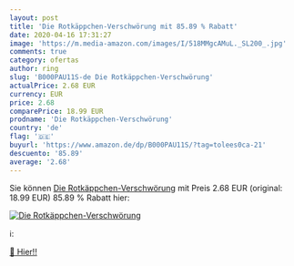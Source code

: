 ```yaml
---
layout: post
title: 'Die Rotkäppchen-Verschwörung mit 85.89 % Rabatt'
date: 2020-04-16 17:31:27
image: 'https://m.media-amazon.com/images/I/518MMgcAMuL._SL200_.jpg'
comments: true
category: ofertas
author: ring
slug: 'B000PAU11S-de Die Rotkäppchen-Verschwörung'
actualPrice: 2.68 EUR
currency: EUR
price: 2.68
comparePrice: 18.99 EUR
prodname: 'Die Rotkäppchen-Verschwörung'
country: 'de'
flag: '🇩🇪'
buyurl: 'https://www.amazon.de/dp/B000PAU11S/?tag=tolees0ca-21'
descuento: '85.89'
average: '2.68'
---
```


Sie können [Die Rotkäppchen-Verschwörung](https://www.amazon.de/dp/B000PAU11S/?tag=tolees0ca-21) mit Preis 2.68 EUR (original: 18.99 EUR) 85.89 % Rabatt hier:

[![Die Rotkäppchen-Verschwörung](https://m.media-amazon.com/images/I/518MMgcAMuL._SL200_.jpg)](https://www.amazon.de/dp/B000PAU11S/?tag=tolees0ca-21)

ℹ️:


[🛒 Hier!!](https://www.amazon.de/dp/B000PAU11S/?tag=tolees0ca-21)
